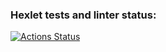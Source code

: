 ### Hexlet tests and linter status:
[![Actions Status](https://github.com/KruglovDV/devops-for-programmers-project-lvl2/workflows/hexlet-check/badge.svg)](https://github.com/KruglovDV/devops-for-programmers-project-lvl2/actions)